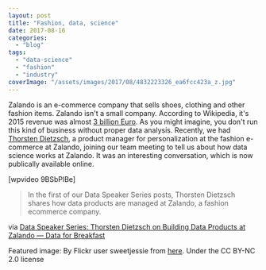 ```yaml
---
layout: post
title: "Fashion, data, science"
date: 2017-08-16
categories: 
  - "blog"
tags: 
  - "data-science"
  - "fashion"
  - "industry"
coverImage: "/assets/images/2017/08/4832223326_ea6fcc423a_z.jpg"
---
```


Zalando is an e-commerce company that sells shoes, clothing and other fashion items. Zalando isn't a small company. According to Wikipedia, it's 2015 revenue was almost [3 billion Euro](https://en.wikipedia.org/wiki/Zalando). As you might imagine, you don't run this kind of business without proper data analysis. Recently, we had [Thorsten Dietzsch](https://de.linkedin.com/in/thorsten-dietzsch-aaaa6b63), a product manager for personalization at the fashion e-commerce at Zalando, joining our team meeting to tell us about how data science works at Zalando. It was an interesting conversation, which is now publically available online.

\[wpvideo 9BSbPlBe\]

> In the first of our Data Speaker Series posts, Thorsten Dietzsch shares how data products are managed at Zalando, a fashion ecommerce company.

via [Data Speaker Series: Thorsten Dietzsch on Building Data Products at Zalando — Data for Breakfast](http://data.blog/2017/08/15/data-speaker-series-thorsten-dietzsch-on-building-data-products-at-zalando/)

Featured image: By Flickr user sweetjessie from [here](https://www.flickr.com/photos/sweetjessie/4832223326/in/photolist-8n1pDh-davmHd-bMDHe4-8DxKa3-6Qzxvc-4yH7Wh-6QDCE9-9emWLw-9emWDA-bu9ih5-9emWNs-9emWJq-5pZrbV-bxK1xD-3ct2EX-66DGyJ-9eiShX-9eiSJD-CDUN-9emWGj-edoKSV-egyWTn-9mvRaD-74UyGW-eeqU6c-9emWrA-qCr486-cT5A49-bBuXc6-9EEpTB-LeJjD-eeqUdz-5zp4dD-5ztmpd-RXfPvN-2wcsGx-LkP5t-9emWvL-6URj86-5zp296-eewCNh-aoYr2a-8BVAvU-5UnNxg-PcMLf-4qeFHA-587RDt-5pZr6H-5q4KDY-8nk6uX). Under the CC BY-NC 2.0 license
